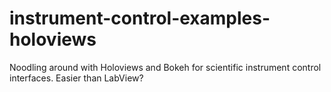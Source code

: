 # instrument-control-examples-holoviews
Noodling around with Holoviews and Bokeh for scientific instrument control interfaces. Easier than LabView?

